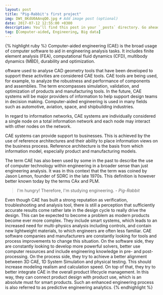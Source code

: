 ```yaml
---
layout: post
title: "Pig-Rabbit's first project"
img: DWt_8KdU0AAnqQ0.jpg # Add image post (optional)
date: 2017-07-12 12:55:00 +0300
description: You’ll find this post in your `_posts` directory. Go ahead and edit it and re-build the site to see your changes. # Add post description (optional)
tag: [Computer-aided, Engineering, Big data]
---
```

{% highlight ruby %}
Computer-aided engineering (CAE) is the broad usage of computer software to aid in engineering analysis tasks. It includes finite element analysis (FEA), computational fluid dynamics (CFD), multibody dynamics (MBD), durability and optimization.

oftware used to analyse CAD geometry tools that have been developed to support these activities are considered CAE tools. CAE tools are being used, for example, to analyze the robustness and performance of components and assemblies. The term encompasses simulation, validation, and optimization of products and manufacturing tools. In the future, CAE systems will be major providers of information to help support design teams in decision making. Computer-aided engineering is used in many fields such as automotive, aviation, space, and shipbuilding industries.

In regard to information networks, CAE systems are individually considered a single node on a total information network and each node may interact with other nodes on the network.

CAE systems can provide support to businesses. This is achieved by the use of reference architectures and their ability to place information views on the business process. Reference architecture is the basis from which information model, especially product and manufacturing models.

The term CAE has also been used by some in the past to describe the use of computer technology within engineering in a broader sense than just engineering analysis. It was in this context that the term was coined by Jason Lemon, founder of SDRC in the late 1970s. This definition is however better known today by the terms CAx and PLM.

> I'm hungry! Therefore, I'm studying engineering. <cite>- Pig-Rabbit</cite>

Even though CAE has built a strong reputation as verification, troubleshooting and analysis tool, there is still a perception that sufficiently accurate results come rather late in the design cycle to really drive the design. This can be expected to become a problem as modern products become ever more complex. They include smart systems, which leads to an increased need for multi-physics analysis including controls, and contain new lightweight materials, to which engineers are often less familiar. CAE software companies and manufacturers are constantly looking for tools and process improvements to change this situation. On the software side, they are constantly looking to develop more powerful solvers, better use computer resources and include engineering knowledge in pre- and post-processing. On the process side, they try to achieve a better alignment between 3D CAE, 1D System Simulation and physical testing. This should increase modeling realism and calculation speed. On top of that, they try to better integrate CAE in the overall product lifecycle management. In this way, they can connect product design with product use, which is an absolute must for smart products. Such an enhanced engineering process is also referred to as predictive engineering analytics.
{% endhighlight %}
